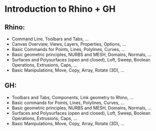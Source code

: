# Introduction to Rhino + GH

## Rhino:
- Command Line, Toolbars and Tabs, ...
- Canvas Overview, Views, Layers, Properties, Options, ...
- Basic Commands for Points, Lines, Polylines, Curves, ...
- Basic geometric principles, NURBS and MESH, Domains, Normals, ...
- Surfaces and Polysurfaces (open and closed), Loft, Sweep, Boolean Operations, Extrusions, Caps, ...
- Basic Manipulations, Move, Copy, Array, Rotate (3D), ...

## GH:
- Toolbars and Tabs, Components, Link geometry to Rhino, ...
- Basic commands for Points, Lines, Polylines, Curves, ...
- Basic geometric principles, NURBS and MESH, Domains, Normals, ...
- Surfaces and Polysurfaces (open and closed), Loft, Sweep, Boolean Operations, Extrusions, Caps, ...
- Basic Manipulations, Move, Copy, Array, Rotate (3D), ...
